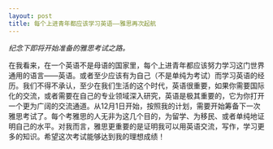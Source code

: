 ```yaml
---
layout: post
title: 每个上进青年都应该学习英语——雅思再次起航
---
```


*纪念下即将开始准备的雅思考试之路。*

在我看来，在一个英语不是母语的国家里，每个上进青年都应该努力学习这门世界通用的语言——英语。或者至少应该有为自己（不是单纯为考试）而学习英语的经历。我们不得不承认，至少在我们生活的这个时代，英语很重要，如果你需要国际化的交流，或者需要在自己的专业领域深入研究，英语是极其重要的，它为你打开一个更为广阔的交流通道。从12月1日开始，按照我的计划，需要开始筹备下一次雅思考试了。每个考雅思的人无非为这几个目的，为留学、为移民、或者单纯地证明自己的水平。对我而言，雅思更重要的是证明我可以用英语交流，写作，学习更多的知识。希望这次考试能够达到我的理想成绩！